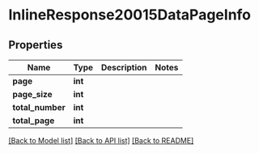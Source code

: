 # InlineResponse20015DataPageInfo

## Properties
Name | Type | Description | Notes
------------ | ------------- | ------------- | -------------
**page** | **int** |  | 
**page_size** | **int** |  | 
**total_number** | **int** |  | 
**total_page** | **int** |  | 

[[Back to Model list]](../README.md#documentation-for-models) [[Back to API list]](../README.md#documentation-for-api-endpoints) [[Back to README]](../README.md)


